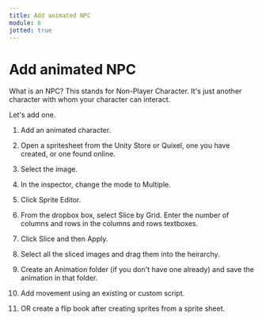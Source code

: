 ```yaml
---
title: Add animated NPC
module: 6
jotted: true
---
```


# Add animated NPC

What is an NPC?  This stands for Non-Player Character.   It's just another character with whom your character can interact.

Let's add one.

1. Add an animated character.

2. Open a spritesheet from the Unity Store or Quixel, one you have created, or one found online.

3. Select the image.

4. In the inspector, change the mode to Multiple.

5. Click Sprite Editor.

6. From the dropbox box, select Slice by Grid.  Enter the number of columns and rows in the columns and rows textboxes.

7. Click Slice and then Apply.

8. Select all the sliced images and drag them into the heirarchy. 

9. Create an Animation folder (if you don't have one already) and save the animation in that folder. 

10. Add movement using an existing or custom script.

11. OR create a flip book after creating sprites from a sprite sheet.
